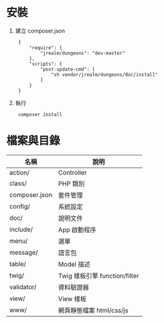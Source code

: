 # 安裝

1. 建立 composer.json

        {
            "require": {
                "jrealm/dungeons": "dev-master"
            },
            "scripts": {
                "post-update-cmd": [
                    "sh vendor/jrealm/dungeons/doc/install"
                ]
            }
        }

2. 執行

        composer install

# 檔案與目錄

| 名稱              | 說明                          |
|-------------------|-------------------------------|
| action/           | Controller                    |
| class/            | PHP 類別                      |
| composer.json     | 套件管理                      |
| config/           | 系統設定                      |
| doc/              | 說明文件                      |
| include/          | App 啟動程序                  |
| menu/             | 選單                          |
| message/          | 語言包                        |
| table/            | Model 描述                    |
| twig/             | Twig 樣板引擎 function/filter |
| validator/        | 資料驗證器                    |
| view/             | View 樣板                     |
| www/              | 網頁靜態檔案 html/css/js      |
